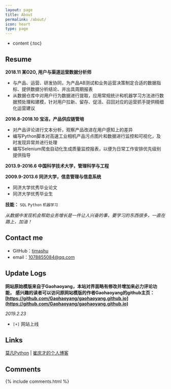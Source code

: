 ```yaml
---
layout: page
title: About
permalink: /about/
icon: heart
type: page
---
```


* content
{:toc}

## Resume

**2018.11 某O2O, 用户与渠道运营数据分析师**
* 与产品、运营、研发协同，为产品AB测试和业务运营决策制定合适的数据指标、提供数据分析结论、并出具周期报表
* 从数据仓库中对用户行为数据进行提取，应用常规统计和机器学习方法进行数据预处理和建模，针对用户拉新、留存、促活、召回对应的运营抓手提供精细化运营建议

**2016.8-2018.10 宝洁，产品供应链管培**
* 对产品评论进行文本分析，观察产品改进在用户感知上的差异
* 编写Python脚本对高速工业相机产品污点图片和数据进行监控和可视化，及时发现异常并进行处理
* 编写Selenium爬虫自动化生成质量监控报表，以便为日常工作安排优先级别提供指导


**2013.9-2016.6 中国科学技术大学，管理科学与工程**

**2009.9-2013.6 同济大学，信息管理与信息系统**
* 同济大学优秀毕业论文
* 同济大学优秀毕业生

**技能：**
`SQL`  `Python`  `机器学习`


*从数据中发现机会帮助业务增长是一件让人兴奋的事，要学习的东西很多，一直在路上，加油！*

## Contact me

* GitHub：[tjmashu](https://github.com/tjmashu)
* email：1078855084@qq.com
<!-- * [Weibo](http://weibo.com/3115521wh) -->
<!-- * [知乎](https://www.zhihu.com/people/gaohaoyang) -->
<!-- * [Facebook](https://www.facebook.com/gaohaoyang.water) -->
<!-- * [Twitter](https://twitter.com/gaohaoyang126) -->
<!-- * [豆瓣](https://www.douban.com/people/42525035/) -->
<!-- * [豆瓣音乐人-浩阳的小站](https://site.douban.com/haoyangaiyinyue/) -->

## Update Logs

**网站原始模版来自于Gaohaoyang，本站对界面略有修改并增加来必力评论功能，**
**感兴趣的读者可以访问原网站模版的作者Gaohaoyang的github主页：[https://github.com/Gaohaoyang/gaohaoyang.github.io](https://github.com/Gaohaoyang/gaohaoyang.github.io)**

*2019.2.23*

- `[+]` 网站上线 



## Links

[莫凡Python](https://morvanzhou.github.io) \| [崔庆才的个人博客](https://cuiqingcai.com/) 

## Comments

{% include comments.html %}
